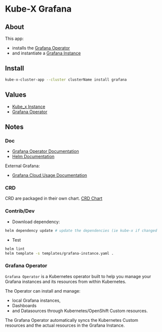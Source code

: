 # Kube-X Grafana

## About

This app:
* installs the [Grafana Operator](#grafana-operator)
* and instantiate a [Grafana Instance](templates/grafana-instance.yaml)


## Install

```bash
kube-x-cluster-app --cluster clusterName install grafana
```

## Values

* [Kube_x Instance](../kube-x/values.yaml)
* [Grafana Operator](https://grafana.github.io/grafana-operator/docs/installation/helm/#values)

## Notes

### Doc

* [Grafana Operator Documentation](https://grafana.github.io/grafana-operator/)
* [Helm Documentation](https://grafana.github.io/grafana-operator/docs/installation/helm/)

External Grafana:
* [Grafana Cloud Usage Documentation](https://grafana.com/docs/grafana-cloud/developer-resources/infrastructure-as-code/grafana-operator/)

### CRD

CRD are packaged in their own chart.
[CRD Chart](../grafana-crds/README.md)

### Contrib/Dev

* Download dependency:
```bash
helm dependency update # update the dependencies (ie kube-x if changed version or not)
```
* Test
```bash
helm lint
helm template -s templates/grafana-instance.yaml .
```

### Grafana Operator

`Grafana Operator` is a Kubernetes operator built to help you manage your Grafana instances and its resources from within Kubernetes.

The Operator can install and manage:
* local Grafana instances,
* Dashboards
* and Datasources
  through Kubernetes/OpenShift Custom resources.

The Grafana Operator automatically syncs the Kubernetes Custom resources and the actual resources in the Grafana Instance.